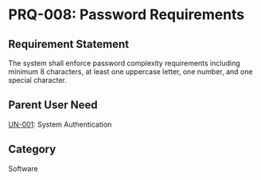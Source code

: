 # PRQ-008: Password Requirements

## Requirement Statement
The system shall enforce password complexity requirements including minimum 8 characters, at least one uppercase letter, one number, and one special character.

## Parent User Need
[UN-001](../user_needs/UN-001.md): System Authentication

## Category
Software